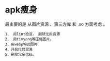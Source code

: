 # apk瘦身
最主要的是 从图片资源 、第三方库 和 .so 方面考虑 。

```text
1、 用lint检查， 删除无用资源
2、 用tinypng等压缩图片。
3、用webp格式图片
4、开启代码混淆
5、删除冗余代码。
```



